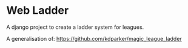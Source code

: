 Web Ladder
===================

A django project to create a ladder system for leagues.

A generalisation of: https://github.com/kdparker/magic_league_ladder
